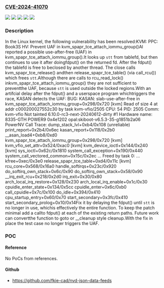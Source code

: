 ### [CVE-2024-41070](https://cve.mitre.org/cgi-bin/cvename.cgi?name=CVE-2024-41070)
![](https://img.shields.io/static/v1?label=Product&message=Linux&color=blue)
![](https://img.shields.io/static/v1?label=Version&message=&color=brightgreen)
![](https://img.shields.io/static/v1?label=Version&message=121f80ba68f1a5779a36d7b3247206e60e0a7418%20&color=brightgreen)
![](https://img.shields.io/static/v1?label=Version&message=4.12%20&color=brightgreen)
![](https://img.shields.io/static/v1?label=Vulnerability&message=n%2Fa&color=blue)

### Description

In the Linux kernel, the following vulnerability has been resolved:KVM: PPC: Book3S HV: Prevent UAF in kvm_spapr_tce_attach_iommu_group()Al reported a possible use-after-free (UAF) in kvm_spapr_tce_attach_iommu_group().It looks up `stt` from tablefd, but then continues to use it after doingfdput() on the returned fd. After the fdput() the tablefd is free to beclosed by another thread. The close calls kvm_spapr_tce_release() andthen release_spapr_tce_table() (via call_rcu()) which frees `stt`.Although there are calls to rcu_read_lock() inkvm_spapr_tce_attach_iommu_group() they are not sufficient to preventthe UAF, because `stt` is used outside the locked regions.With an artifcial delay after the fdput() and a userspace program whichtriggers the race, KASAN detects the UAF:  BUG: KASAN: slab-use-after-free in kvm_spapr_tce_attach_iommu_group+0x298/0x720 [kvm]  Read of size 4 at addr c000200027552c30 by task kvm-vfio/2505  CPU: 54 PID: 2505 Comm: kvm-vfio Not tainted 6.10.0-rc3-next-20240612-dirty #1  Hardware name: 8335-GTH POWER9 0x4e1202 opal:skiboot-v6.5.3-35-g1851b2a06 PowerNV  Call Trace:    dump_stack_lvl+0xb4/0x108 (unreliable)    print_report+0x2b4/0x6ec    kasan_report+0x118/0x2b0    __asan_load4+0xb8/0xd0    kvm_spapr_tce_attach_iommu_group+0x298/0x720 [kvm]    kvm_vfio_set_attr+0x524/0xac0 [kvm]    kvm_device_ioctl+0x144/0x240 [kvm]    sys_ioctl+0x62c/0x1810    system_call_exception+0x190/0x440    system_call_vectored_common+0x15c/0x2ec  ...  Freed by task 0:   ...   kfree+0xec/0x3e0   release_spapr_tce_table+0xd4/0x11c [kvm]   rcu_core+0x568/0x16a0   handle_softirqs+0x23c/0x920   do_softirq_own_stack+0x6c/0x90   do_softirq_own_stack+0x58/0x90   __irq_exit_rcu+0x218/0x2d0   irq_exit+0x30/0x80   arch_local_irq_restore+0x128/0x230   arch_local_irq_enable+0x1c/0x30   cpuidle_enter_state+0x134/0x5cc   cpuidle_enter+0x6c/0xb0   call_cpuidle+0x7c/0x100   do_idle+0x394/0x410   cpu_startup_entry+0x60/0x70   start_secondary+0x3fc/0x410   start_secondary_prolog+0x10/0x14Fix it by delaying the fdput() until `stt` is no longer in use, whichis effectively the entire function. To keep the patch minimal add a callto fdput() at each of the existing return paths. Future work can convertthe function to goto or __cleanup style cleanup.With the fix in place the test case no longer triggers the UAF.

### POC

#### Reference
No PoCs from references.

#### Github
- https://github.com/fkie-cad/nvd-json-data-feeds

